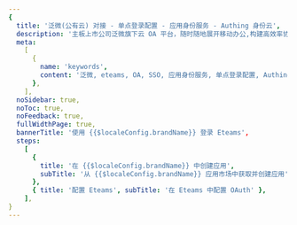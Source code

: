 ```yaml
---
{
  title: '泛微(公有云) 对接 - 单点登录配置 - 应用身份服务 - Authing 身份云',
  description: '主板上市公司泛微旗下云 OA 平台，随时随地展开移动办公,构建高效率协作团队, oa 系统、oa 办公系统、oa 软件、协同办公系统就选泛微 eteams，移动云 OA，移动办公软件，云协作平台，项目管理软件,任务协作。',
  meta:
    [
      {
        name: 'keywords',
        content: '泛微, eteams, OA, SSO, 应用身份服务, 单点登录配置, Authing身份云',
      },
    ],
  noSidebar: true,
  noToc: true,
  noFeedback: true,
  fullWidthPage: true,
  bannerTitle: '使用 {{$localeConfig.brandName}} 登录 Eteams',
  steps:
    [
      {
        title: '在 {{$localeConfig.brandName}} 中创建应用',
        subTitle: '从 {{$localeConfig.brandName}} 应用市场中获取并创建应用',
      },
      { title: '配置 Eteams', subTitle: '在 Eteams 中配置 OAuth' },
    ],
}
---
```


<IntegrationDetail/>
